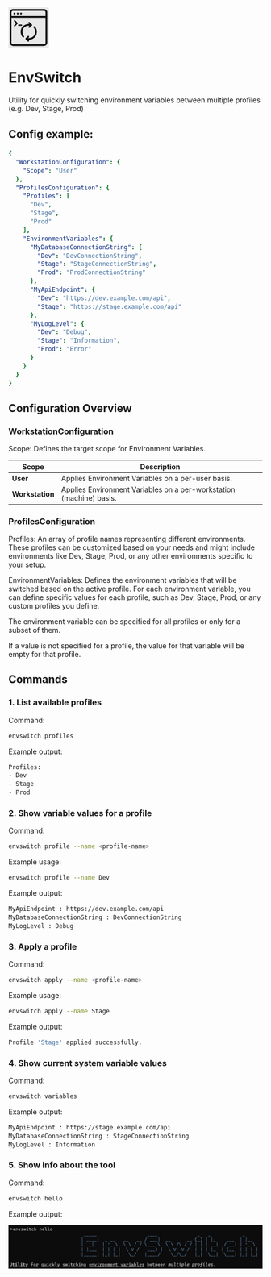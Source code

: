 <img src="Logo.png" width="80" />

# EnvSwitch
Utility for quickly switching environment variables between multiple profiles (e.g. Dev, Stage, Prod)

## Config example:

```yaml
{
  "WorkstationConfiguration": {
    "Scope": "User" 
  },
  "ProfilesConfiguration": {
    "Profiles": [
      "Dev",
      "Stage",
      "Prod"
    ],
    "EnvironmentVariables": {
      "MyDatabaseConnectionString": {
        "Dev": "DevConnectionString",
        "Stage": "StageConnectionString",
        "Prod": "ProdConnectionString"
      },
      "MyApiEndpoint": {
        "Dev": "https://dev.example.com/api",
        "Stage": "https://stage.example.com/api"
      },
      "MyLogLevel": {
        "Dev": "Debug",
        "Stage": "Information",
        "Prod": "Error"
      }
    }
  }
}
```

## Configuration Overview

### WorkstationConfiguration
Scope: Defines the target scope for Environment Variables.

| **Scope**      | **Description**                                               |
|----------------|---------------------------------------------------------------|
| **User**       | Applies Environment Variables on a per-user basis.               |
| **Workstation**| Applies Environment Variables on a per-workstation (machine) basis. |

### ProfilesConfiguration
Profiles: An array of profile names representing different environments. These profiles can be customized based on your needs and might include environments like Dev, Stage, Prod, or any other environments specific to your setup.

EnvironmentVariables:
Defines the environment variables that will be switched based on the active profile. For each environment variable, you can define specific values for each profile, such as Dev, Stage, Prod, or any custom profiles you define.

The environment variable can be specified for all profiles or only for a subset of them.

If a value is not specified for a profile, the value for that variable will be empty for that profile.


## Commands

### 1. List available profiles
Command:
```bash
envswitch profiles
```

Example output:
```bash
Profiles:
- Dev
- Stage
- Prod
```

### 2. Show variable values for a profile
Command:
```bash
envswitch profile --name <profile-name>
```

Example usage:
```bash
envswitch profile --name Dev
```

Example output:
```bash
MyApiEndpoint : https://dev.example.com/api
MyDatabaseConnectionString : DevConnectionString
MyLogLevel : Debug
```

### 3. Apply a profile
Command:
```bash
envswitch apply --name <profile-name>
```

Example usage:
```bash
envswitch apply --name Stage
```

Example output:
```bash
Profile 'Stage' applied successfully.
```

### 4.  Show current system variable values
Command:
```bash
envswitch variables
```

Example output:
```bash
MyApiEndpoint : https://stage.example.com/api
MyDatabaseConnectionString : StageConnectionString
MyLogLevel : Information
```

### 5. Show info about the tool
Command:
```bash
envswitch hello
```

Example output:

<img src="helloImg.png" />



